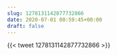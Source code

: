 ```yaml
---
slug: 1278131142877732866
date: 2020-07-01 00:59:45+00:00
draft: false
---
```


{{< tweet 1278131142877732866 >}}
